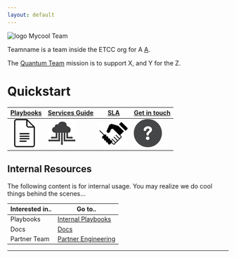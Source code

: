 ```yaml
---
layout: default
---
```

 ![logo](./teampicture.ico) Mycool Team

Teamname is a team inside the ETCC org for A [A](https://linktomydocumentation.com).

The [Quantum Team](./team/index.md) mission is to support X, and Y for the Z.


# Quickstart

| **[Playbooks][playbooks]**     | **[Services Guide][guides]**     | **[SLA][sla]**           | **[Get in touch][getintouch]**           |
|-------------------------------------|-------------------------------|-----------------------------------|---------------------------------------------|
| [![i1][docs-image]][playbooks] | [![i2][services-image]][guides] | [![i3][sla-image]][sla] | [![i4][help-image]][getintouch] |

## Internal Resources

The following content is for internal usage. You may realize we do cool things behind the scenes...

| Interested in.. | Go to.. |
|-----------------|------|
| Playbooks | [Internal Playbooks](./playbooks/index.md)
| Docs | [Docs](https://hp.sharepoint.com/teams/cwp-set)
| Partner Team | [Partner Engineering](https://github.azc.ext.hp.com/cwp/cwp-pe/)

---
[docs-image]: ./images/docs.png
[services-image]: ./images/services.jpg
[sla-image]: ./images/sla.png
[help-image]: ./images/help.png



[playbooks]: ./playbooks/index.md
[guides]: ./guides/index.md
[sla]: ./slas/index.md
[getintouch]: ./contact.md
